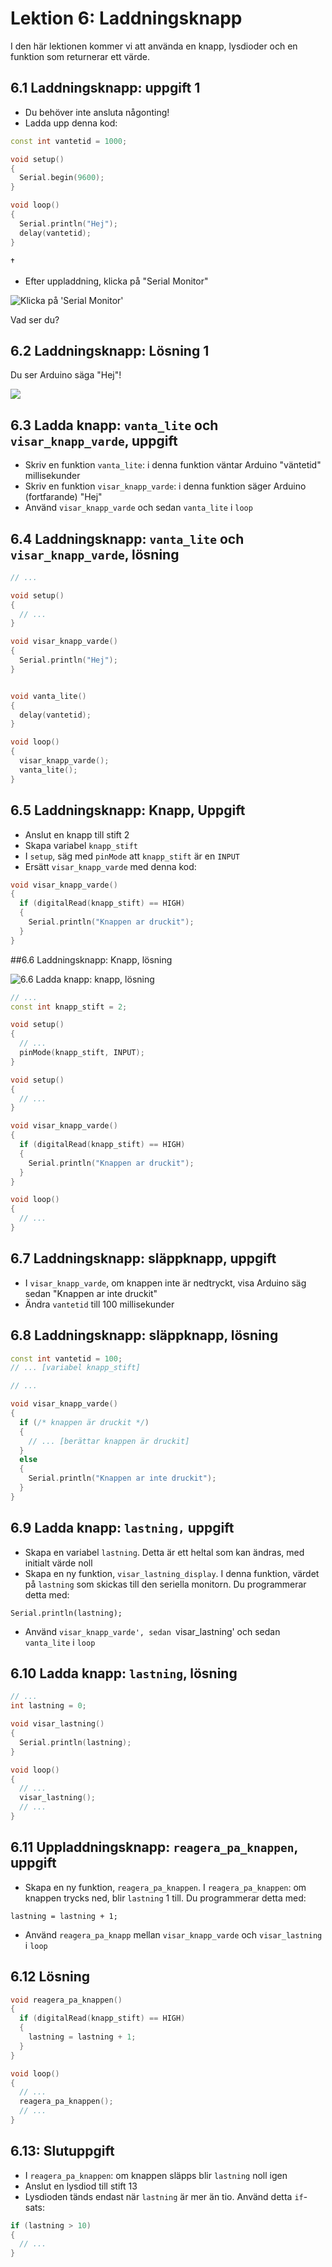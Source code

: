 # Lektion 6: Laddningsknapp

I den här lektionen kommer vi att använda en knapp, 
lysdioder och en funktion som returnerar ett värde.

## 6.1 Laddningsknapp: uppgift 1

 * Du behöver inte ansluta någonting!
 * Ladda upp denna kod:

```c++
const int vantetid = 1000;

void setup()
{
  Serial.begin(9600);
}

void loop()
{
  Serial.println("Hej");
  delay(vantetid);
}
```

†
 * Efter uppladdning, klicka på "Serial Monitor"

![Klicka på 'Serial Monitor'](6_serial_monitor.png)

Vad ser du?

## 6.2 Laddningsknapp: Lösning 1

Du ser Arduino säga "Hej"!

![](6_serial_monitor_output.png)

## 6.3 Ladda knapp: `vanta_lite` och `visar_knapp_varde`, uppgift

 * Skriv en funktion `vanta_lite`: i denna funktion väntar Arduino
   "väntetid" millisekunder
 * Skriv en funktion `visar_knapp_varde`: i denna funktion säger
   Arduino (fortfarande) "Hej"
 * Använd `visar_knapp_varde` och sedan `vanta_lite` i `loop`

## 6.4 Laddningsknapp: `vanta_lite` och `visar_knapp_varde`, lösning

```c++
// ...

void setup()
{
  // ...
}

void visar_knapp_varde()
{
  Serial.println("Hej");
}


void vanta_lite()
{
  delay(vantetid);
}

void loop()
{
  visar_knapp_varde();
  vanta_lite();
}
```


## 6.5 Laddningsknapp: Knapp, Uppgift

 * Anslut en knapp till stift 2
 * Skapa variabel `knapp_stift`
 * I `setup`, säg med `pinMode` att `knapp_stift` är en `INPUT`
 * Ersätt `visar_knapp_varde` med denna kod:

```c++
void visar_knapp_varde()
{
  if (digitalRead(knapp_stift) == HIGH)
  {
    Serial.println("Knappen ar druckit");
  }
}
```

##6.6 Laddningsknapp: Knapp, lösning

![6.6 Ladda knapp: knapp, lösning](6_6.png)

```c++
// ...
const int knapp_stift = 2;

void setup()
{
  // ...
  pinMode(knapp_stift, INPUT);
}

void setup()
{
  // ...
}

void visar_knapp_varde()
{
  if (digitalRead(knapp_stift) == HIGH)
  {
    Serial.println("Knappen ar druckit");
  }
}

void loop()
{
  // ...
}
```

## 6.7 Laddningsknapp: släppknapp, uppgift

 * I `visar_knapp_varde`, om knappen inte är nedtryckt, visa
   Arduino säg sedan "Knappen ar inte druckit"
 * Ändra `vantetid` till 100 millisekunder

## 6.8 Laddningsknapp: släppknapp, lösning

```c++
const int vantetid = 100;
// ... [variabel knapp_stift]

// ...

void visar_knapp_varde()
{
  if (/* knappen är druckit */)
  {
    // ... [berättar knappen är druckit]
  }
  else
  {
    Serial.println("Knappen ar inte druckit");
  }
}
```

## 6.9 Ladda knapp: `lastning,` uppgift

 * Skapa en variabel `lastning`. Detta är ett heltal som kan ändras,
   med initialt värde noll
 * Skapa en ny funktion, `visar_lastning_display`. I denna funktion,
   värdet på `lastning` som skickas till den seriella monitorn.
   Du programmerar detta med:

```
Serial.println(lastning);
```

 * Använd `visar_knapp_varde', sedan `visar_lastning' och sedan `vanta_lite` i `loop`

## 6.10 Ladda knapp: `lastning`, lösning

```c++
// ...
int lastning = 0;

void visar_lastning()
{
  Serial.println(lastning);
}

void loop()
{
  // ...
  visar_lastning();
  // ...
}
```

## 6.11 Uppladdningsknapp: `reagera_pa_knappen`, uppgift

 * Skapa en ny funktion, `reagera_pa_knappen`.
   I `reagera_pa_knappen`: om knappen trycks ned,
   blir `lastning` 1 till. Du programmerar detta med:

```
lastning = lastning + 1;
```

 * Använd `reagera_pa_knapp` mellan `visar_knapp_varde` och `visar_lastning`
   i `loop`


## 6.12 Lösning

```c++
void reagera_pa_knappen()
{
  if (digitalRead(knapp_stift) == HIGH)
  {
    lastning = lastning + 1;
  }
}

void loop()
{
  // ...
  reagera_pa_knappen();
  // ...
}
```

## 6.13: Slutuppgift

 * I `reagera_pa_knappen`: om knappen släpps blir `lastning` noll igen
 * Anslut en lysdiod till stift 13
 * Lysdioden tänds endast när `lastning` är mer än tio. Använd detta `if`-sats:

```c++
if (lastning > 10)
{
  // ...
}
```
